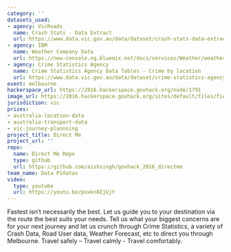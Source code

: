 ```yaml
---
category: ''
datasets_used:
- agency: VicRoads
  name: Crash Stats - Data Extract
  url: https://www.data.vic.gov.au/data/dataset/crash-stats-data-extract
- agency: IBM
  name: Weather Company Data
  url: https://new-console.ng.bluemix.net/docs/services/Weather/weather_tutorials_samples.html#insights_weather_demo
- agency: Crime Statistics Agency
  name: Crime Statistics Agency Data Tables - Crime by location
  url: https://www.data.vic.gov.au/data/dataset/crime-statistics-agency-data-tables-crime-by-location
event: melbourne
hackerspace_url: https://2016.hackerspace.govhack.org/node/1791
image_url: https://2016.hackerspace.govhack.org/sites/default/files/field/image/1024px-Congestion_on_Eastern_Freeway%2C_Melbourne.JPG
jurisdiction: vic
prizes:
- australia-location-data
- australia-transport-data
- vic-journey-plannning
project_title: Direct Me
project_url: ''
repo:
  name: Direct Me Repo
  type: github
  url: https://github.com/aishsingh/govhack_2016_directme
team_name: Data Piñatas
video:
  type: youtube
  url: https://youtu.be/pnxkn0IjUjY
---
```


Fastest isn’t necessarily the best.
Let us guide you to your destination via the route the best suits your needs.
Tell us what your biggest concerns are for your next journey and let us crunch through Crime Statistics, a variety of Crash Data, Road User data, Weather Forecast, etc to direct you through Melbourne.
Travel safely – Travel calmly - Travel comfortably.
